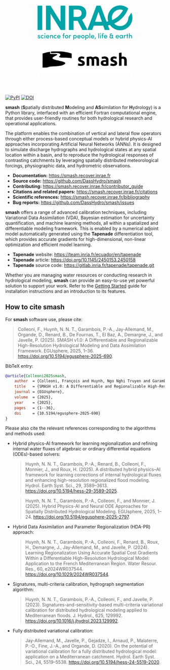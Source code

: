 <h1 align="center">
<picture>
  <source media="(prefers-color-scheme: dark)" srcset="https://raw.githubusercontent.com/DassHydro/smash/main/doc/source/_static/corporate_logo_dark.svg">
  <img src="https://raw.githubusercontent.com/DassHydro/smash/main/doc/source/_static/corporate_logo.svg" width="300", hspace=30>
</picture>
<picture>
  <source media="(prefers-color-scheme: dark)" srcset="https://raw.githubusercontent.com/DassHydro/smash/main/doc/source/_static/logo_smash_dark.svg">
  <img src="https://raw.githubusercontent.com/DassHydro/smash/main/doc/source/_static/logo_smash.svg" width="300", hspace=30>
</picture>
</h1><br>

[![PyPI](https://badge.fury.io/py/hydro-smash.svg)](https://badge.fury.io/py/hydro-smash)
[![DOI](https://img.shields.io/badge/DOI-10.5194%2Fegusphere--2025--690-blue)](https://doi.org/10.5194/egusphere-2025-690)

**smash** (**S**patially distributed **M**odeling and **AS**similation for **H**ydrology) is a Python library, interfaced with an efficient Fortran computational engine, that provides user-friendly routines for both hydrological research and operational applications.

The platform enables the combination of vertical and lateral flow operators through either process-based conceptual models or hybrid physics-AI approaches incorporating Artificial Neural Networks (ANNs). 
It is designed to simulate discharge hydrographs and hydrological states at any spatial location within a basin, and to reproduce the hydrological responses of contrasting catchments by leveraging spatially distributed meteorological forcings, physiographic data, and hydrometric observations.

- **Documentation:** https://smash.recover.inrae.fr
- **Source code:** https://github.com/DassHydro/smash
- **Contributing:** https://smash.recover.inrae.fr/contributor_guide
- **Citations and related papers:** https://smash.recover.inrae.fr/citations
- **Scientific references:** https://smash.recover.inrae.fr/bibliography
- **Bug reports:** https://github.com/DassHydro/smash/issues

**smash** offers a range of advanced calibration techniques, including Variational Data Assimilation (VDA), Bayesian estimation for uncertainty quantification, and machine learning methods, all within a spatialized and differentiable modeling framework. 
This is enabled by a numerical adjoint model automatically generated using the **Tapenade** differentiation tool, which provides accurate gradients for high-dimensional, non-linear optimization and efficient model learning.

- **Tapenade** website: https://team.inria.fr/ecuador/en/tapenade
- **Tapenade** article: https://doi.org/10.1145/2450153.2450158
- **Tapenade** source code: https://gitlab.inria.fr/tapenade/tapenade.git

Whether you are managing water resources or conducting research in hydrological modeling, **smash** can provide an easy-to-use yet powerful solution to support your work. 
Refer to the [Getting Started](https://smash.recover.inrae.fr/getting_started) guide for installation instructions and an introduction to its features.

## How to cite smash

For **smash** software use, please cite:

> Colleoni, F., Huynh, N. N. T., Garambois, P.-A., Jay-Allemand, M., Organde, D., Renard, B., De Fournas, T., El Baz, A., Demargne, J., and Javelle, P. (2025). 
> SMASH v1.0: A Differentiable and Regionalizable High-Resolution Hydrological Modeling and Data Assimilation Framework. 
> EGUsphere, 2025, 1–36. 
> https://doi.org/10.5194/egusphere-2025-690.

BibTeX entry:

```bibtex
@article{Colleoni2025smash,
    author  = {Colleoni, François and Huynh, Ngo Nghi Truyen and Garambois, Pierre-André and Jay-Allemand, Maxime and Organde, Didier and Renard, Benjamin and De Fournas, Thomas and El Baz, Apolline and Demargne, Julie and Javelle, Pierre},
    title   = {SMASH v1.0: A Differentiable and Regionalizable High-Resolution Hydrological Modeling and Data Assimilation Framework},
    journal = {EGUsphere},
    volume  = {2025},
    year    = {2025},
    pages   = {1--36},
    doi     = {10.5194/egusphere-2025-690}
}
```

Please also cite the relevant references corresponding to the algorithms and methods used:

- Hybrid physics-AI framework for learning regionalization and refining internal water fluxes of algebraic or ordinary differential equations (ODEs)-based solvers:

    > Huynh, N. N. T., Garambois, P.-A., Renard, B., Colleoni, F., Monnier, J., and Roux, H. (2025). 
    > A distributed hybrid physics–AI framework for learning corrections of internal hydrological fluxes and enhancing high-resolution regionalized flood modeling. 
    > Hydrol. Earth Syst. Sci., 29, 3589–3613. 
    > https://doi.org/10.5194/hess-29-3589-2025.

    > Huynh, N. N. T., Garambois, P.-A., Colleoni, F., and Monnier, J. (2025). 
    > Hybrid Physics-AI and Neural ODE Approaches for Spatially Distributed Hydrological Modeling. 
    > EGUsphere, 2025, 1–24. 
    > https://doi.org/10.5194/egusphere-2025-2797.

- Hybrid Data Assimilation and Parameter Regionalization (HDA-PR) approach:

    > Huynh, N. N. T., Garambois, P.-A., Colleoni, F., Renard, B., Roux, H., Demargne, J., Jay-Allemand, M., and Javelle, P. (2024). 
    > Learning Regionalization Using Accurate Spatial Cost Gradients Within a Differentiable High-Resolution Hydrological Model: Application to the French Mediterranean Region. 
    > Water Resour. Res., 60, e2024WR037544. 
    > https://doi.org/10.1029/2024WR037544.

- Signatures, multi-criteria calibration, hydrograph segmentation algorithm:

    > Huynh, N. N. T., Garambois, P.-A., Colleoni, F., and Javelle, P. (2023). 
    > Signatures-and-sensitivity-based multi-criteria variational calibration for distributed hydrological modeling applied to Mediterranean floods. 
    > J. Hydrol., 625, 129992. 
    > https://doi.org/10.1016/j.jhydrol.2023.129992.

- Fully distributed variational calibration:

    > Jay-Allemand, M., Javelle, P., Gejadze, I., Arnaud, P., Malaterre, P.-O., Fine, J.-A., and Organde, D. (2020). 
    > On the potential of variational calibration for a fully distributed hydrological model: application on a Mediterranean catchment. 
    > Hydrol. Earth Syst. Sci., 24, 5519–5538. 
    > https://doi.org/10.5194/hess-24-5519-2020.
